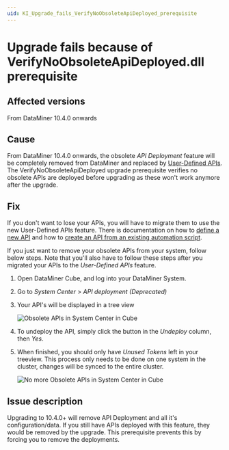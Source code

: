 ```yaml
---
uid: KI_Upgrade_fails_VerifyNoObsoleteApiDeployed_prerequisite
---
```


# Upgrade fails because of VerifyNoObsoleteApiDeployed.dll prerequisite

## Affected versions

From DataMiner 10.4.0 onwards

## Cause

From DataMiner 10.4.0 onwards, the obsolete *API Deployment* feature will be completely removed from DataMiner and replaced by [User-Defined APIs](xref:UD_APIs). The VerifyNoObsoleteApiDeployed upgrade prerequisite verifies no obsolete APIs are deployed before upgrading as these won't work anymore after the upgrade.

## Fix

If you don't want to lose your APIs, you will have to migrate them to use the new User-Defined APIs feature. There is documentation on how to [define a new API](xref:UD_APIs_Define_New_API) and how to [create an API from an existing automation script](xref:UD_APIs_Using_existing_scripts).

If you just want to remove your obsolete APIs from your system, follow below steps. Note that you'll also have to follow these steps after you migrated your APIs to the *User-Defined APIs* feature.

1. Open DataMiner Cube, and log into your DataMiner System.

1. Go to *System Center* > *API deployment (Deprecated)*

1. Your API's will be displayed in a tree view

    ![Obsolete APIs in System Center in Cube](~/user-guide/images/UDAPIS_Migration_1.jpg)

1. To undeploy the API, simply click the button in the *Undeploy* column, then *Yes*.

1. When finished, you should only have *Unused Tokens* left in your treeview. This process only needs to be done on one system in the cluster, changes will be synced to the entire cluster.

    ![No more Obsolete APIs in System Center in Cube](~/user-guide/images/UDAPIS_Migration_1.jpg)

## Issue description

Upgrading to 10.4.0+ will remove API Deployment and all it's configuration/data. If you still have APIs deployed with this feature, they would be removed by the upgrade. This prerequisite prevents this by forcing you to remove the deployments.
